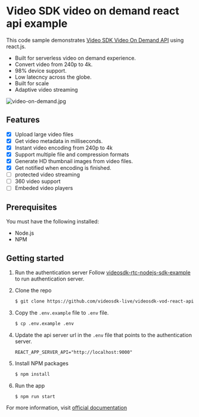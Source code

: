 # Video SDK video on demand react api example

This code sample demonstrates [Video SDK Video On Demand API](https://docs.videosdk.live/docs/overview/video-on-demand/introduction) using react.js.

- Built for serverless video on demand experience.
- Convert video from 240p to 4k.
- 98% device support.
- Low latecncy across the globe.
- Built for scale
- Adaptive video streaming

![video-on-demand.jpg](./public/video-on-demand.jpg)

## Features

- [x] Upload large video files
- [x] Get video metadata in milliseconds.
- [x] Instant video encoding from 240p to 4k
- [x] Support multiple file and compression formats
- [x] Generate HD thumbnail images from video files.
- [x] Get notified when encoding is finished.
- [ ] protected video streaming
- [ ] 360 video support
- [ ] Embeded video players

## Prerequisites

You must have the following installed:

- Node.js
- NPM

## Getting started

1. Run the authentication server
   Follow [videosdk-rtc-nodejs-sdk-example](https://github.com/videosdk-live/videosdk-rtc-nodejs-sdk-example) to run authentication server.

2. Clone the repo

   ```sh
   $ git clone https://github.com/videosdk-live/videosdk-vod-react-api-example.git
   ```

3. Copy the `.env.example` file to `.env` file.

   ```sh
   $ cp .env.example .env
   ```

4. Update the api server url in the `.env` file that points to the authentication server.

   ```
   REACT_APP_SERVER_API="http://localhost:9000"
   ```

5. Install NPM packages

   ```sh
   $ npm install
   ```

6. Run the app

   ```sh
   $ npm run start
   ```

For more information, visit [official documentation](https://docs.videosdk.live/docs/video-on-demand/intro)
